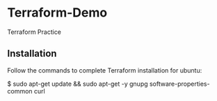 # Terraform-Demo
Terraform Practice


## Installation
Follow the commands to complete Terraform installation for ubuntu:

$ sudo apt-get update && sudo apt-get -y gnupg software-properties-common curl

